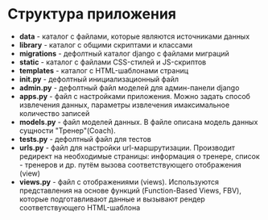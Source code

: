 # Структура приложения
- **data** - каталог с файлами, которые являются источниками данных
- **library** - каталог с общими скриптами и классами
- **migrations** - дефолтный каталог django с файлами миграций
- **static** - каталог с файлами CSS-стилей и JS-скриптов
- **templates** - каталог с HTML-шаблонами страниц
- **__init__.py** - дефолтный инициализационный файл
- **admin.py** - дефолтный файл моделей для админ-панели django
- **apps.py** - файл с настройками приложения. Можно задать способ извлечения данных, параметры извлечения имаксимальное количество записей
- **models.py** - файл моделей данных. В файле описана модель данных сущности "Тренер"(Coach).
- **tests.py** - дефолтный файл для тестов
- **urls.py** - файл для настройки url-маршрутизации. Производит редирект на необходимые страницы: информация о тренере, список - тренеров и др. путём вызова соответствующего отображения (view)
- **views.py** - файл с отображениями (views). Используются представления на основе функций (Function-Based Views, FBV), которые подготавливают данные и вызывают рендер соответствующего HTML-шаблона
